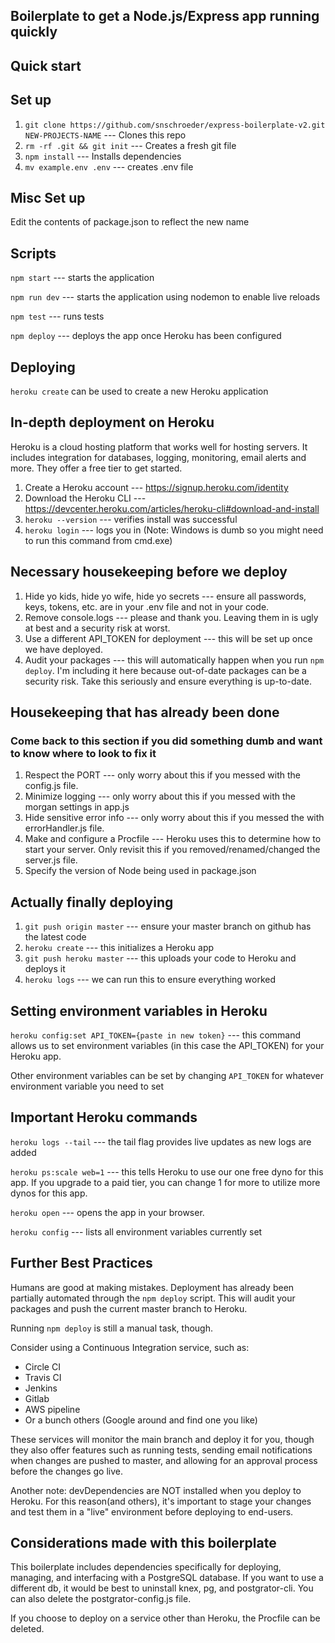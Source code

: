 ## Boilerplate to get a Node.js/Express app running quickly

## Quick start

## Set up

1. `git clone https://github.com/snschroeder/express-boilerplate-v2.git NEW-PROJECTS-NAME` --- Clones this repo
2. `rm -rf .git && git init` --- Creates a fresh git file
3. `npm install` --- Installs dependencies
4. `mv example.env .env` --- creates .env file

## Misc Set up

Edit the contents of package.json to reflect the new name

## Scripts

`npm start` --- starts the application

`npm run dev` --- starts the application using nodemon to enable live reloads

`npm test` --- runs tests

`npm deploy` --- deploys the app once Heroku has been configured

## Deploying

`heroku create` can be used to create a new Heroku application

## In-depth deployment on Heroku

Heroku is a cloud hosting platform that works well for hosting servers. It includes integration for databases, logging, monitoring, email alerts and more. They offer a free tier to get started.

1. Create a Heroku account --- https://signup.heroku.com/identity
2. Download the Heroku CLI --- https://devcenter.heroku.com/articles/heroku-cli#download-and-install
3. `heroku --version` --- verifies install was successful
4. `heroku login` --- logs you in (Note: Windows is dumb so you might need to run this command from cmd.exe)

## Necessary housekeeping before we deploy

1. Hide yo kids, hide yo wife, hide yo secrets --- ensure all passwords, keys, tokens, etc. are in your .env file and not in your code.
2. Remove console.logs --- please and thank you. Leaving them in is ugly at best and a security risk at worst.  
3. Use a different API_TOKEN for deployment --- this will be set up once we have deployed.
4. Audit your packages --- this will automatically happen when you run `npm deploy`. I'm including it here because out-of-date packages can be a security risk. Take this seriously and ensure everything is up-to-date.

## Housekeeping that has already been done
### Come back to this section if you did something dumb and want to know where to look to fix it

1. Respect the PORT --- only worry about this if you messed with the config.js file.
2. Minimize logging --- only worry about this if you messed with the morgan settings in app.js
3. Hide sensitive error info --- only worry about this if you messed the with errorHandler.js file.
4. Make and configure a Procfile --- Heroku uses this to determine how to start your server. Only revisit this if you removed/renamed/changed the server.js file.
5. Specify the version of Node being used in package.json

## Actually finally deploying

1. `git push origin master` --- ensure your master branch on github has the latest code
2. `heroku create` --- this initializes a Heroku app
3. `git push heroku master` --- this uploads your code to Heroku and deploys it
4. `heroku logs` --- we can run this to ensure everything worked

## Setting environment variables in Heroku

`heroku config:set API_TOKEN={paste in new token}` --- this command allows us to set environment variables (in this case the API_TOKEN) for your Heroku app.

Other environment variables can be set by changing `API_TOKEN` for whatever environment variable you need to set

## Important Heroku commands

`heroku logs --tail` --- the tail flag provides live updates as new logs are added

`heroku ps:scale web=1` --- this tells Heroku to use our one free dyno for this app. If you upgrade to a paid tier, you can change 1 for more to utilize more dynos for this app.

`heroku open` --- opens the app in your browser.

`heroku config` --- lists all environment variables currently set

## Further Best Practices

Humans are good at making mistakes. Deployment has already been partially automated through the `npm deploy` script. This will audit your packages and push the current master branch to Heroku.

Running `npm deploy` is still a manual task, though.

Consider using a Continuous Integration service, such as:

- Circle CI
- Travis CI
- Jenkins
- Gitlab
- AWS pipeline
- Or a bunch others (Google around and find one you like)

These services will monitor the main branch and deploy it for you, though they also offer features such as running tests, sending email notifications when changes are pushed to master, and allowing for an approval process before the changes go live.

Another note: devDependencies are NOT installed when you deploy to Heroku. For this reason(and others), it's important to stage your changes and test them in a "live" environment before deploying to end-users.


## Considerations made with this boilerplate

This boilerplate includes dependencies specifically for deploying, managing, and interfacing with a PostgreSQL database. If you want to use a different db, it would be best to uninstall knex, pg, and postgrator-cli. You can also delete the postgrator-config.js file. 

If you choose to deploy on a service other than Heroku, the Procfile can be deleted.
